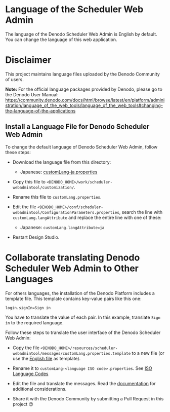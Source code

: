 <!--
title: 'Denodo Community Lab Environment Lang Files'
description: 'This project maintains the configuration scripts for the Denodo Community Lab Environment containers.
layout: Doc
framework: docker
platform: container
language: yml
authorLink: ''
authorName: 'Denodo Community'
authorAvatar: ''
collaborators: 
-->

# Language of the Scheduler Web Admin

The language of the Denodo Scheduler Web Admin is English by default. You can change the language of this web application. 

# Disclaimer

This project maintains language files uploaded by the Denodo Community of users. 

**Note:** For the official language packages provided by Denodo, please go to the Denodo User Manual: https://community.denodo.com/docs/html/browse/latest/en/platform/administration/language_of_the_web_tools/language_of_the_web_tools#changing-the-language-of-the-applications

## Install a Language File for Denodo Scheduler Web Admin

To change the default language of Denodo Scheduler Web Admin, follow these steps:

* Download the language file from this directory:
  * Japanese: [customLang-ja.properties](./customLang-ja.properties)

* Copy this file to `<DENODO_HOME>/work/scheduler-webadmintool/customization/`.

* Rename this file to `customLang.properties`.

* Edit the file `<DENODO_HOME>/conf/scheduler-webadmintool/ConfigurationParameters.properties`, search the line with `customLang.langAttribute` and replace the entire line with one of these:
  * Japanese: `customLang.langAttribute=ja`

* Restart Design Studio.


# Collaborate translating Denodo Scheduler Web Admin to Other Languages

For others languages, the installation of the Denodo Platform includes a template file. This template contains key-value pairs like this one:

```properties
login.signIn=Sign in
```
You have to translate the value of each pair. In this example, translate `Sign in` to the required language.

Follow these steps to translate the user interface of the Denodo Scheduler Web Admin:

* Copy the file `<DENODO_HOME>/resources/scheduler-webadmintool/messages/customLang.properties.template` to a new file (or use the [English file](./customLang-en.properties) as template).

* Rename it to `customLang-<language ISO code>.properties`. See [ISO Language Codes](https://en.wikipedia.org/wiki/List_of_ISO_639_language_codes)

* Edit the file and translate the messages. Read the [documentation](https://community.denodo.com/docs/html/browse/latest/en/platform/administration/language_of_the_web_tools/language_of_the_web_tools#considerations-when-translating-the-language-files) for additional considerations. 

* Share it with the Denodo Community by submitting a Pull Request in this project :wink: